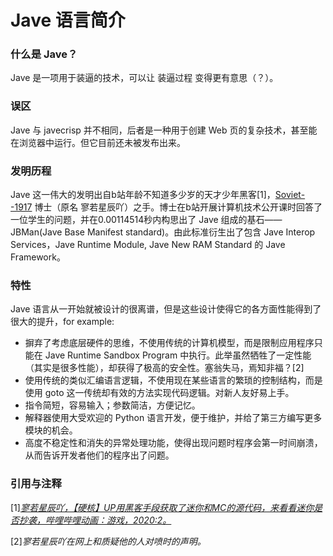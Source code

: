 # Jave 语言简介
### 什么是 Jave？
Jave 是一项用于装逼的技术，可以让 装逼过程 变得更有意思（？）。 

### 误区
Jave 与 javecrisp 并不相同，后者是一种用于创建 Web 页的复杂技术，甚至能在浏览器中运行。但它目前还未被发布出来。

### 发明历程
Jave 这一伟大的发明出自b站年龄不知道多少岁的天才少年黑客[1]，[Soviet--1917](https://space.bilibili.com/445691468) 博士（原名 寥若星辰吖）之手。博士在b站开展计算机技术公开课时回答了一位学生的问题，并在0.00114514秒内构思出了 Jave 组成的基石—— JBMan(Jave Base Manifest standard)。由此标准衍生出了包含 Jave Interop Services，Jave Runtime Module, Jave New RAM Standard 的 Jave Framework。

### 特性
Jave 语言从一开始就被设计的很离谱，但是这些设计使得它的各方面性能得到了很大的提升，for example:
- 摒弃了考虑底层硬件的思维，不使用传统的计算机模型，而是限制应用程序只能在 Jave Runtime Sandbox Program 中执行。此举虽然牺牲了一定性能（其实是很多性能），却获得了极高的安全性。塞翁失马，焉知非福？[2]
- 使用传统的类似汇编语言逻辑，不使用现在某些语言的繁琐的控制结构，而是使用 goto 这一传统却有效的方法实现代码逻辑。对新人友好易上手。
- 指令简短，容易输入；参数简洁，方便记忆。
- 解释器使用大受欢迎的 Python 语言开发，便于维护，并给了第三方编写更多模块的机会。
- 高度不稳定性和消失的异常处理功能，使得出现问题时程序会第一时间崩溃，从而告诉开发者他们的程序出了问题。

### 引用与注释
[1]_[寥若星辰吖，【硬核】UP用黑客手段获取了迷你和MC的源代码，来看看迷你是否抄袭，哔哩哔哩动画：游戏，2020:2。](https://www.bilibili.com/video/BV137411t7Af)_

[2]_寥若星辰吖在网上和质疑他的人对喷时的声明。_
